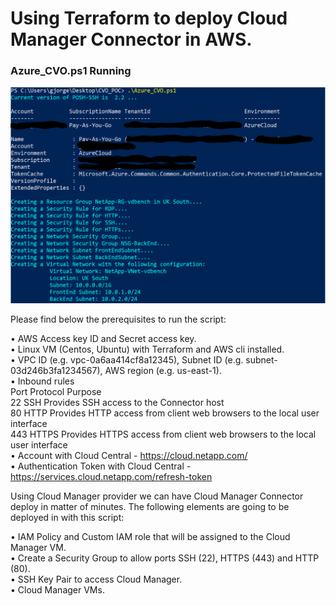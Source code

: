 # Using Terraform to deploy Cloud Manager Connector in AWS. 

### Azure_CVO.ps1 Running <br />
<p align="center">
  <img src="https://github.com/jorgeedugona/AzureCVO/blob/master/Images/Image06_1.png" alt="Azure_CVO.ps1 Running"/>
</p>

Please find below the prerequisites to run the script: 

• AWS Access key ID and Secret access key.   
• Linux VM (Centos, Ubuntu) with Terraform and AWS cli installed.  
• VPC ID (e.g. vpc-0a6aa414cf8a12345), Subnet ID (e.g. subnet-03d246b3fa1234567), AWS region (e.g. us-east-1).  
• Inbound rules  
  Port	Protocol	Purpose  
  22      SSH     Provides SSH access to the Connector host  
  80      HTTP    Provides HTTP access from client web browsers to the local user interface  
  443     HTTPS   Provides HTTPS access from client web browsers to the local user interface  
• Account with Cloud Central - https://cloud.netapp.com/  
• Authentication Token with Cloud Central - https://services.cloud.netapp.com/refresh-token  

Using Cloud Manager provider we can have Cloud Manager Connector deploy in matter of minutes. The following elements are going to be deployed in with this script:  

• IAM Policy and Custom IAM role that will be assigned to the Cloud Manager VM.  
• Create a Security Group to allow ports SSH (22), HTTPS (443) and HTTP (80).  
• SSH Key Pair to access Cloud Manager.  
• Cloud Manager VMs.  




